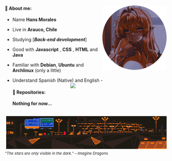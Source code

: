 <div>
<img src="./img/waifu_profile.png" width="200" align="right"/>
<!--<br/>
<img src="./img/aboutme03.webp" width="500" />-->
 
 #### 🌱 About me:

- Name **Hans Morales**

- Live in **Arauco, Chile**

- Studying [***Back-end development***]

- Good with **Javascript** , **CSS** , **HTML** and **Java**

- Familiar with **Debian**, **Ubuntu** and **Archlinux** (only a little)

- Understand Spanish (Native) and English -<img src="./.gif" width="300" align="right" />
  <br/>

  #### 💫 Repositories:

  **Nothing for now...**

<br/>
<img src="./img/aboutme01.webp" width="500" align="right"/>
<br/>
  
<sub> *“The stars are only visible in the dark.” – Imagine Dragons* </sub>

</div>
